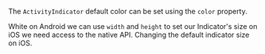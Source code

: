The `ActivityIndicator` default color can be set using the `color` property.
<snippet id='activity-indicator-styling'/>

White on Android we can use `width` and `height` to set our Indicator's size on iOS we need access to the native API.
Changing the default indicator size on iOS.
<snippet id='large-ios-indicato' />